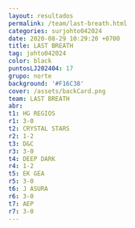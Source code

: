 ```yaml
---
layout: resultados
permalink: /team/last-breath.html
categories: surjohto042024
date: 2020-08-29 10:29:20 +0700
title: LAST BREATH
tag: johto042024
color: black
puntosLJ202404: 17
grupo: norte
background: '#F16C38'
cover: /assets/backCard.png
team: LAST BREATH
abr: 
t1: HG REGIOS
r1: 3-0
t2: CRYSTAL STARS
r2: 1-2
t3: D&C
r3: 3-0
t4: DEEP DARK
r4: 1-2
t5: EK GEA
r5: 3-0
t6: J ASURA
r6: 3-0
t7: AEP
r7: 3-0
---
```



